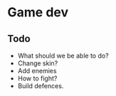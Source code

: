 # Game dev

## Todo

- What should we be able to do?
- Change skin?
- Add enemies
- How to fight?
- Build defences.
